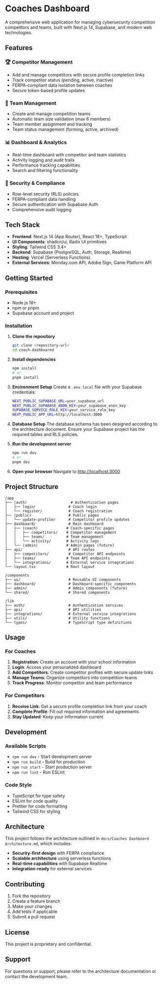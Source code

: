 # Coaches Dashboard

A comprehensive web application for managing cybersecurity competition competitors and teams, built with Next.js 14, Supabase, and modern web technologies.

## Features

### 🏆 **Competitor Management**
- Add and manage competitors with secure profile completion links
- Track competitor status (pending, active, inactive)
- FERPA-compliant data isolation between coaches
- Secure token-based profile updates

### 👥 **Team Management**
- Create and manage competition teams
- Automatic team size validation (max 6 members)
- Team member assignment and tracking
- Team status management (forming, active, archived)

### 📊 **Dashboard & Analytics**
- Real-time dashboard with competitor and team statistics
- Activity logging and audit trails
- Performance tracking capabilities
- Search and filtering functionality

### 🔐 **Security & Compliance**
- Row-level security (RLS) policies
- FERPA-compliant data handling
- Secure authentication with Supabase Auth
- Comprehensive audit logging

## Tech Stack

- **Frontend**: Next.js 14 (App Router), React 18+, TypeScript
- **UI Components**: shadcn/ui, Radix UI primitives
- **Styling**: Tailwind CSS 3.4+
- **Backend**: Supabase (PostgreSQL, Auth, Storage, Realtime)
- **Hosting**: Vercel (Serverless Functions)
- **External Services**: Monday.com API, Adobe Sign, Game Platform API

## Getting Started

### Prerequisites

- Node.js 18+ 
- npm or pnpm
- Supabase account and project

### Installation

1. **Clone the repository**
   ```bash
   git clone <repository-url>
   cd coach-dashboared
   ```

2. **Install dependencies**
   ```bash
   npm install
   # or
   pnpm install
   ```

3. **Environment Setup**
   Create a `.env.local` file with your Supabase credentials:
   ```bash
   NEXT_PUBLIC_SUPABASE_URL=your_supabase_url
   NEXT_PUBLIC_SUPABASE_ANON_KEY=your_supabase_anon_key
   SUPABASE_SERVICE_ROLE_KEY=your_service_role_key
   NEXT_PUBLIC_APP_URL=http://localhost:3000
   ```

4. **Database Setup**
   The database schema has been designed according to the architecture document. 
   Ensure your Supabase project has the required tables and RLS policies.

5. **Run the development server**
   ```bash
   npm run dev
   # or
   pnpm dev
   ```

6. **Open your browser**
   Navigate to [http://localhost:3000](http://localhost:3000)

## Project Structure

```
/app
├── (auth)                    # Authentication pages
│   ├── login/               # Coach login
│   └── register/            # Coach registration
├── (public)                 # Public pages
│   └── update-profile/      # Competitor profile updates
├── dashboard/               # Main dashboard
│   ├── (coach)             # Coach-specific pages
│   │   ├── competitors/    # Competitor management
│   │   ├── teams/          # Team management
│   │   └── activity/       # Activity logs
│   └── (admin)             # Admin pages (future)
├── api/                     # API routes
│   ├── competitors/         # Competitor API endpoints
│   ├── teams/              # Team API endpoints
│   └── integrations/       # External service integrations
└── layout.tsx              # Root layout

/components
├── ui/                      # Reusable UI components
├── dashboard/               # Dashboard-specific components
├── admin/                   # Admin components (future)
└── shared/                  # Shared components

/lib
├── auth/                    # Authentication services
├── api/                     # API utilities
├── integrations/            # External service integrations
├── utils/                   # Utility functions
└── types/                   # TypeScript type definitions
```

## Usage

### For Coaches

1. **Registration**: Create an account with your school information
2. **Login**: Access your personalized dashboard
3. **Add Competitors**: Create competitor profiles with secure update links
4. **Manage Teams**: Organize competitors into competition teams
5. **Track Progress**: Monitor competitor and team performance

### For Competitors

1. **Receive Link**: Get a secure profile completion link from your coach
2. **Complete Profile**: Fill out required information and agreements
3. **Stay Updated**: Keep your information current

## Development

### Available Scripts

- `npm run dev` - Start development server
- `npm run build` - Build for production
- `npm run start` - Start production server
- `npm run lint` - Run ESLint

### Code Style

- TypeScript for type safety
- ESLint for code quality
- Prettier for code formatting
- Tailwind CSS for styling

## Architecture

This project follows the architecture outlined in `docs/Coaches Dashboard Architecture.md`, which includes:

- **Security-first design** with FERPA compliance
- **Scalable architecture** using serverless functions
- **Real-time capabilities** with Supabase Realtime
- **Integration-ready** for external services

## Contributing

1. Fork the repository
2. Create a feature branch
3. Make your changes
4. Add tests if applicable
5. Submit a pull request

## License

This project is proprietary and confidential.

## Support

For questions or support, please refer to the architecture documentation or contact the development team.

